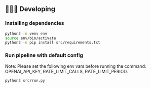 ## 🧑🏿‍💻 Developing

### Installing dependencies

```bash
python3 -m venv env
source env/bin/activate
python3 -m pip install src/requirements.txt
```

### Run pipeline with default config

Note: Please set the following env vars before running the command: OPENAI_API_KEY, RATE_LIMIT_CALLS, RATE_LIMIT_PERIOD.

```bash
python3 src/run.py
```
